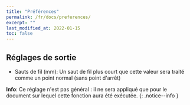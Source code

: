 ```yaml
---
title: "Préférences"
permalink: /fr/docs/preferences/
excerpt: ""
last_modified_at: 2022-01-15
toc: false
---
```

## Réglages de sortie

* Sauts de fil (mm): Un saut de fil plus court que cette valeur sera traité comme un point normal (sans point d'arrêt)

**Info**: Ce réglage n'est pas général : il ne sera appliqué que pour le document sur lequel cette fonction aura été exécutée.
{: .notice--info }
